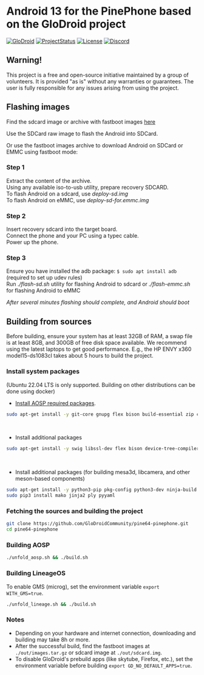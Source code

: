 # Android 13 for the PinePhone based on the GloDroid project

[![GloDroid](https://img.shields.io/badge/GLODROID-PROJECT-blue)](https://github.com/GloDroid/glodroid_manifest)
[![ProjectStatus](https://img.shields.io/badge/PROJECT-STATUS-yellowgreen)](https://github.com/GloDroidCommunity/pine64-pinephone/issues/2)
[![License](https://img.shields.io/badge/License-Apache%202.0-blue.svg)](https://opensource.org/licenses/Apache-2.0)
[![Discord](https://img.shields.io/discord/753603904406683670.svg?label=Discord&logo=discord&colorB=7289DA&style=flat-square)](https://discord.gg/K7YXTfJN)

## Warning!

This project is a free and open-source initiative maintained by a group of volunteers. It is provided "as is" without any warranties or guarantees.
The user is fully responsible for any issues arising from using the project.

## Flashing images

Find the sdcard image or archive with fastboot images [here](https://github.com/GloDroidCommunity/pine64-pinephone/releases)

Use the SDCard raw image to flash the Android into SDCard.

Or use the fastboot images archive to download Android on SDCard or EMMC using fastboot mode:  

### Step 1
Extract the content of the archive.  
Using any available iso-to-usb utility, prepare recovery SDCARD.  
To flash Android on a sdcard, use *deploy-sd.img*  
To flash Android on eMMC, use *deploy-sd-for.emmc.img*  
  
### Step 2
Insert recovery sdcard into the target board.  
Connect the phone and your PC using a typec cable.  
Power up the phone.  
  
### Step 3
Ensure you have installed the adb package: ```$ sudo apt install adb``` (required to set up udev rules)  
Run .*/flash-sd.sh* utility for flashing Android to sdcard or *./flash-emmc.sh* for flashing Android to eMMC  
  
*After several minutes flashing should complete, and Android should boot*  

## Building from sources

Before building, ensure your system has at least 32GB of RAM, a swap file is at least 8GB, and 300GB of free disk space available.
We recommend using the latest laptops to get good performance. E.g., the HP ENVY x360 model15-ds1083cl takes about 5 hours to build the project.  

### Install system packages
(Ubuntu 22.04 LTS is only supported. Building on other distributions can be done using docker)
<br/>

- [Install AOSP required packages](https://source.android.com/setup/build/initializing).
```bash
sudo apt-get install -y git-core gnupg flex bison build-essential zip curl zlib1g-dev gcc-multilib g++-multilib libc6-dev-i386 lib32ncurses5-dev x11proto-core-dev libx11-dev lib32z1-dev libgl1-mesa-dev libxml2-utils xsltproc unzip fontconfig
```

<br/>

- Install additional packages
```bash
sudo apt-get install -y swig libssl-dev flex bison device-tree-compiler mtools git gettext libncurses5 libgmp-dev libmpc-dev cpio rsync dosfstools kmod gdisk lz4 meson cmake libglib2.0-dev
```

<br/>

- Install additional packages (for building mesa3d, libcamera, and other meson-based components)
```bash
sudo apt-get install -y python3-pip pkg-config python3-dev ninja-build
sudo pip3 install mako jinja2 ply pyyaml
```

### Fetching the sources and building the project

```bash
git clone https://github.com/GloDroidCommunity/pine64-pinephone.git
cd pine64-pinephone
```

### Building AOSP

```bash
./unfold_aosp.sh && ./build.sh
```

### Building LineageOS

To enable GMS (microg), set the environment variable `export WITH_GMS=true`.

```bash
./unfold_lineage.sh && ./build.sh
```

### Notes

- Depending on your hardware and internet connection, downloading and building may take 8h or more.  
- After the successful build, find the fastboot images at `./out/images.tar.gz` or sdcard image at `./out/sdcard.img`.
- To disable GloDroid's prebuild apps (like skytube, Firefox, etc.), set the environment variable before building `export GD_NO_DEFAULT_APPS=true`.
